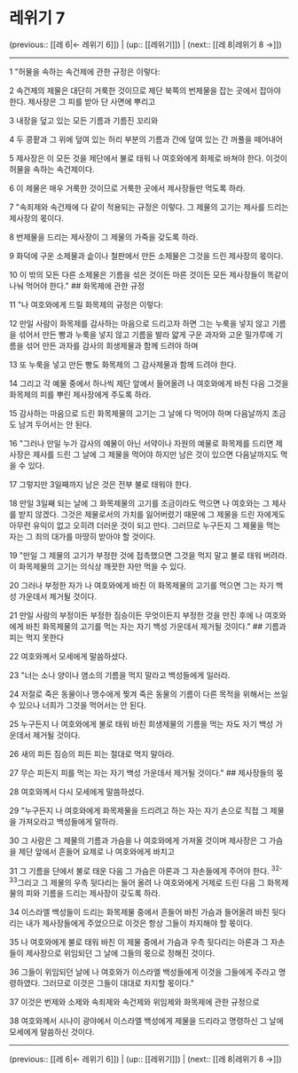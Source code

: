 # 레위기 7

(previous:: [[레 6|← 레위기 6]]) | (up:: [[레위기]]) | (next:: [[레 8|레위기 8 →]])

***




1 
"허물을 속하는 속건제에 관한 규정은 이렇다: 



2 
속건제의 제물은 대단히 거룩한 것이므로 제단 북쪽의 번제물을 잡는 곳에서 잡아야 한다. 제사장은 그 피를 받아 단 사면에 뿌리고 



3 
내장을 덮고 있는 모든 기름과 기름진 꼬리와 



4 
두 콩팥과 그 위에 덮여 있는 허리 부분의 기름과 간에 덮여 있는 간 꺼풀을 떼어내어 



5 
제사장은 이 모든 것을 제단에서 불로 태워 나 여호와에게 화제로 바쳐야 한다. 이것이 허물을 속하는 속건제이다. 



6 
이 제물은 매우 거룩한 것이므로 거룩한 곳에서 제사장들만 먹도록 하라. 



7 
"속죄제와 속건제에 다 같이 적용되는 규정은 이렇다. 그 제물의 고기는 제사를 드리는 제사장의 몫이다. 



8 
번제물을 드리는 제사장이 그 제물의 가죽을 갖도록 하라. 



9 
화덕에 구운 소제물과 솥이나 철판에서 만든 소제물은 그것을 드린 제사장의 몫이다. 



10 
이 밖의 모든 다른 소제물은 기름을 섞은 것이든 마른 것이든 모든 제사장들이 똑같이 나눠 먹어야 한다." ## 화목제에 관한 규정 



11 
"나 여호와에게 드릴 화목제의 규정은 이렇다: 



12 
만일 사람이 화목제를 감사하는 마음으로 드리고자 하면 그는 누룩을 넣지 않고 기름을 섞어서 만든 빵과 누룩을 넣지 않고 기름을 발라 얇게 구운 과자와 고운 밀가루에 기름을 섞어 만든 과자를 감사의 희생제물과 함께 드려야 하며 



13 
또 누룩을 넣고 만든 빵도 화목제의 그 감사제물과 함께 드려야 한다. 



14 
그리고 각 예물 중에서 하나씩 제단 앞에서 들어올려 나 여호와에게 바친 다음 그것을 화목제의 피를 뿌린 제사장에게 주도록 하라. 



15 
감사하는 마음으로 드린 화목제물의 고기는 그 날에 다 먹어야 하며 다음날까지 조금도 남겨 두어서는 안 된다. 



16 
"그러나 만일 누가 감사의 예물이 아닌 서약이나 자원의 예물로 화목제를 드리면 제사장은 제사를 드린 그 날에 그 제물을 먹어야 하지만 남은 것이 있으면 다음날까지도 먹을 수 있다. 



17 
그렇지만 3일째까지 남은 것은 전부 불로 태워야 한다. 



18 
만일 3일째 되는 날에 그 화목제물의 고기를 조금이라도 먹으면 나 여호와는 그 제사를 받지 않겠다. 그것은 제물로서의 가치를 잃어버렸기 때문에 그 제물을 드린 자에게도 아무런 유익이 없고 오히려 더러운 것이 되고 만다. 그러므로 누구든지 그 제물을 먹는 자는 그 죄의 대가를 마땅히 받아야 할 것이다. 



19 
"만일 그 제물의 고기가 부정한 것에 접촉했으면 그것을 먹지 말고 불로 태워 버려라. 이 화목제물의 고기는 의식상 깨끗한 자만 먹을 수 있다. 



20 
그러나 부정한 자가 나 여호와에게 바친 이 화목제물의 고기를 먹으면 그는 자기 백성 가운데서 제거될 것이다. 



21 
만일 사람의 부정이든 부정한 짐승이든 무엇이든지 부정한 것을 만진 후에 나 여호와에게 바친 화목제물의 고기를 먹는 자는 자기 백성 가운데서 제거될 것이다." ## 기름과 피는 먹지 못한다 



22 
여호와께서 모세에게 말씀하셨다. 



23 
"너는 소나 양이나 염소의 기름을 먹지 말라고 백성들에게 일러라. 



24 
저절로 죽은 동물이나 맹수에게 찢겨 죽은 동물의 기름이 다른 목적을 위해서는 쓰일 수 있으나 너희가 그것을 먹어서는 안 된다. 



25 
누구든지 나 여호와에게 불로 태워 바친 희생제물의 기름을 먹는 자도 자기 백성 가운데서 제거될 것이다. 



26 
새의 피든 짐승의 피든 피는 절대로 먹지 말아라. 



27 
무슨 피든지 피를 먹는 자는 자기 백성 가운데서 제거될 것이다." ## 제사장들의 몫 



28 
여호와께서 다시 모세에게 말씀하셨다. 



29 
"누구든지 나 여호와에게 화목제물을 드리려고 하는 자는 자기 손으로 직접 그 제물을 가져오라고 백성들에게 말하라. 



30 
그 사람은 그 제물의 기름과 가슴을 나 여호와에게 가져올 것이며 제사장은 그 가슴을 제단 앞에서 흔들어 요제로 나 여호와에게 바치고 



31 
그 기름을 단에서 불로 태운 다음 그 가슴은 아론과 그 자손들에게 주어야 한다. <sup class="versenum">32-33</sup>그리고 그 제물의 우측 뒷다리는 들어 올려 나 여호와에게 거제로 드린 다음 그 화목제물의 피와 기름을 드리는 제사장이 갖도록 하라. 



34 
이스라엘 백성들이 드리는 화목제물 중에서 흔들어 바친 가슴과 들어올려 바친 뒷다리는 내가 제사장들에게 주었으므로 이것은 항상 그들이 차지해야 할 몫이다. 



35 
나 여호와에게 불로 태워 바친 이 제물 중에서 가슴과 우측 뒷다리는 아론과 그 자손들이 제사장으로 위임되던 그 날에 그들의 몫으로 정해진 것이다. 



36 
그들이 위임되던 날에 나 여호와가 이스라엘 백성들에게 이것을 그들에게 주라고 명령하였다. 그러므로 이것은 그들이 대대로 차지할 몫이다." 



37 
이것은 번제와 소제와 속죄제와 속건제와 위임제와 화목제에 관한 규정으로 



38 
여호와께서 시나이 광야에서 이스라엘 백성에게 제물을 드리라고 명령하신 그 날에 모세에게 말씀하신 것이다.

***

(previous:: [[레 6|← 레위기 6]]) | (up:: [[레위기]]) | (next:: [[레 8|레위기 8 →]])
